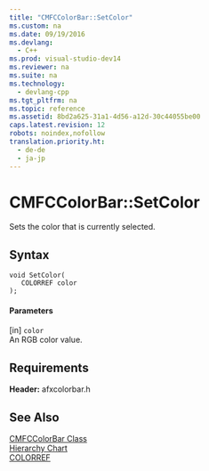 ```yaml
---
title: "CMFCColorBar::SetColor"
ms.custom: na
ms.date: 09/19/2016
ms.devlang: 
  - C++
ms.prod: visual-studio-dev14
ms.reviewer: na
ms.suite: na
ms.technology: 
  - devlang-cpp
ms.tgt_pltfrm: na
ms.topic: reference
ms.assetid: 8bd2a625-31a1-4d56-a12d-30c44055be00
caps.latest.revision: 12
robots: noindex,nofollow
translation.priority.ht: 
  - de-de
  - ja-jp
---
```

# CMFCColorBar::SetColor
Sets the color that is currently selected.  
  
## Syntax  
  
```  
void SetColor(  
   COLORREF color   
);  
```  
  
#### Parameters  
 [in] `color`  
 An RGB color value.  
  
## Requirements  
 **Header:** afxcolorbar.h  
  
## See Also  
 [CMFCColorBar Class](../vs140/CMFCColorBar-Class.md)   
 [Hierarchy Chart](../vs140/Hierarchy-Chart.md)   
 [COLORREF](http://msdn.microsoft.com/library/windows/desktop/dd183449)